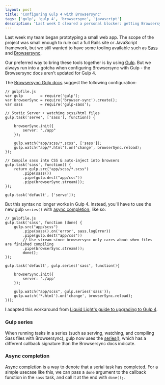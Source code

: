 ```yaml
---
layout: post
title: 'Configuring Gulp 4 with Browsersync'
tags: ['gulp', 'gulp 4', 'browsersync', 'javascript']
description: 'Last week I cleared a personal blocker: getting Browsersync to work with Gulp 4, despite confusing documentation.'
---
```


Last week my team began prototyping a small web app. The scope of the project was small enough to rule out a full Rails site or JavaScript framework, but we still wanted to have some tooling available such as [Sass](https://sass-lang.com/) and [Browsersync](https://www.browsersync.io/).  

Our preferred way to bring these tools together is by using [Gulp](https://gulpjs.com/). But we always run into a gotcha when configuring Browsersync with Gulp - the Browsersync docs aren't updated for Gulp 4. 

The [Browsersync Gulp docs](https://www.browsersync.io/docs/gulp) suggest the following configuration: 

```
// gulpfile.js
var gulp        = require('gulp');
var browserSync = require('browser-sync').create();
var sass        = require('gulp-sass');

// Static Server + watching scss/html files
gulp.task('serve', ['sass'], function() {

    browserSync.init({
        server: "./app"
    });

    gulp.watch("app/scss/*.scss", ['sass']);
    gulp.watch("app/*.html").on('change', browserSync.reload);
});

// Compile sass into CSS & auto-inject into browsers
gulp.task('sass', function() {
    return gulp.src("app/scss/*.scss")
        .pipe(sass())
        .pipe(gulp.dest("app/css"))
        .pipe(browserSync.stream());
});

gulp.task('default', ['serve']);
```

But this syntax no longer works in Gulp 4. Instead, you'll have to use the new gulp `series()` with [async completion](https://gulpjs.com/docs/en/getting-started/async-completion), like so:

```
// gulpfile.js
gulp.task('sass', function (done) {
    gulp.src("app/scss")
        .pipe(sass().on('error', sass.logError))
        .pipe(gulp.dest("app/css"))
        // Use stream since browsersync only cares about when files are finished compiling
        .pipe(browserSync.stream());
        done();
});

gulp.task('default', gulp.series('sass', function(){

    browserSync.init({
        server: './app'
    });

    gulp.watch("app/scss", gulp.series('sass'));
    gulp.watch('*.html').on('change', browserSync.reload);
}));
```

I adapted this workaround from [Liquid Light's guide to upgrading to Gulp 4](https://www.liquidlight.co.uk/blog/how-do-i-update-to-gulp-4/). 

### Gulp series

When running tasks in a series (such as serving, watching, and compiling Sass files with Browsersync), gulp now uses the [series()](https://gulpjs.com/docs/en/api/series), which has a different callback signature than the Browsersync docs indicate.

### Async completion

[Async completion](https://gulpjs.com/docs/en/getting-started/async-completion) is a way to denote that a serial task has completed. For a simple usecase like this, we can pass a `done` argument to the callback function in the `sass` task, and call it at the end with `done();`. 